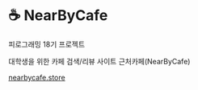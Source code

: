 # ☕ NearByCafe

피로그래밍 18기 프로젝트

대학생을 위한 카페 검색/리뷰 사이트 근처카페(NearByCafe)

<a href="https://nearbycafe.store">nearbycafe.store</a>
